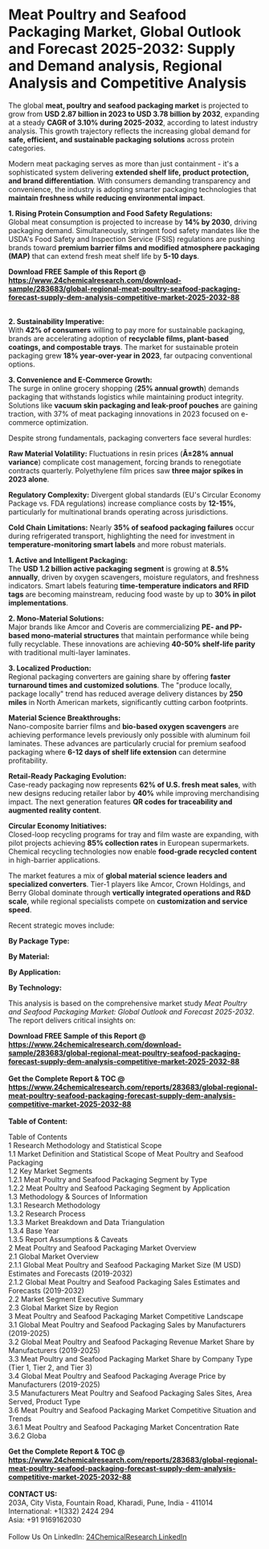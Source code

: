 <h1>Meat Poultry and Seafood Packaging Market, Global Outlook and Forecast 2025-2032: Supply and Demand analysis, Regional Analysis and Competitive Analysis</h1><p>The global <strong>meat, poultry and seafood packaging market</strong> is projected to grow from <strong>USD 2.87 billion in 2023 to USD 3.78 billion by 2032</strong>, expanding at a steady <strong>CAGR of 3.10% during 2025-2032</strong>, according to latest industry analysis. This growth trajectory reflects the increasing global demand for <strong>safe, efficient, and sustainable packaging solutions</strong> across protein categories.</p><p>Modern meat packaging serves as more than just containment - it's a sophisticated system delivering <strong>extended shelf life, product protection, and brand differentiation</strong>. With consumers demanding transparency and convenience, the industry is adopting smarter packaging technologies that <strong>maintain freshness while reducing environmental impact</strong>.</p><p><strong>1. Rising Protein Consumption and Food Safety Regulations:</strong><br>
Global meat consumption is projected to increase by <strong>14% by 2030</strong>, driving packaging demand. Simultaneously, stringent food safety mandates like the USDA's Food Safety and Inspection Service (FSIS) regulations are pushing brands toward <strong>premium barrier films and modified atmosphere packaging (MAP)</strong> that can extend fresh meat shelf life by <strong>5-10 days</strong>.</p><div><b>Download FREE Sample of this Report @ 
            <a href="https://www.24chemicalresearch.com/download-sample/283683/global-regional-meat-poultry-seafood-packaging-forecast-supply-dem-analysis-competitive-market-2025-2032-88">
            https://www.24chemicalresearch.com/download-sample/283683/global-regional-meat-poultry-seafood-packaging-forecast-supply-dem-analysis-competitive-market-2025-2032-88</a></b></div><br><p><strong>2. Sustainability Imperative:</strong><br>
With <strong>42% of consumers</strong> willing to pay more for sustainable packaging, brands are accelerating adoption of <strong>recyclable films, plant-based coatings, and compostable trays</strong>. The market for sustainable protein packaging grew <strong>18% year-over-year in 2023</strong>, far outpacing conventional options.</p><p><strong>3. Convenience and E-Commerce Growth:</strong><br>
The surge in online grocery shopping (<strong>25% annual growth</strong>) demands packaging that withstands logistics while maintaining product integrity. Solutions like <strong>vacuum skin packaging and leak-proof pouches</strong> are gaining traction, with 37% of meat packaging innovations in 2023 focused on e-commerce optimization.</p><p>Despite strong fundamentals, packaging converters face several hurdles:</p><p><strong>Raw Material Volatility:</strong> Fluctuations in resin prices (<strong>Â±28% annual variance</strong>) complicate cost management, forcing brands to renegotiate contracts quarterly. Polyethylene film prices saw <strong>three major spikes in 2023 alone</strong>.</p><p><strong>Regulatory Complexity:</strong> Divergent global standards (EU's Circular Economy Package vs. FDA regulations) increase compliance costs by <strong>12-15%</strong>, particularly for multinational brands operating across jurisdictions.</p><p><strong>Cold Chain Limitations:</strong> Nearly <strong>35% of seafood packaging failures</strong> occur during refrigerated transport, highlighting the need for investment in <strong>temperature-monitoring smart labels</strong> and more robust materials.</p><p><strong>1. Active and Intelligent Packaging:</strong><br>
The <strong>USD 1.2 billion active packaging segment</strong> is growing at <strong>8.5% annually</strong>, driven by oxygen scavengers, moisture regulators, and freshness indicators. Smart labels featuring <strong>time-temperature indicators and RFID tags</strong> are becoming mainstream, reducing food waste by up to <strong>30% in pilot implementations</strong>.</p><p><strong>2. Mono-Material Solutions:</strong><br>
Major brands like Amcor and Coveris are commercializing <strong>PE- and PP-based mono-material structures</strong> that maintain performance while being fully recyclable. These innovations are achieving <strong>40-50% shelf-life parity</strong> with traditional multi-layer laminates.</p><p><strong>3. Localized Production:</strong><br>
Regional packaging converters are gaining share by offering <strong>faster turnaround times and customized solutions</strong>. The "produce locally, package locally" trend has reduced average delivery distances by <strong>250 miles</strong> in North American markets, significantly cutting carbon footprints.</p><p><strong>Material Science Breakthroughs:</strong><br>
    Nano-composite barrier films and <strong>bio-based oxygen scavengers</strong> are achieving performance levels previously only possible with aluminum foil laminates. These advances are particularly crucial for premium seafood packaging where <strong>6-12 days of shelf life extension</strong> can determine profitability.</p><p><strong>Retail-Ready Packaging Evolution:</strong><br>
    Case-ready packaging now represents <strong>62% of U.S. fresh meat sales</strong>, with new designs reducing retailer labor by <strong>40%</strong> while improving merchandising impact. The next generation features <strong>QR codes for traceability and augmented reality content</strong>.</p><p><strong>Circular Economy Initiatives:</strong><br>
    Closed-loop recycling programs for tray and film waste are expanding, with pilot projects achieving <strong>85% collection rates</strong> in European supermarkets. Chemical recycling technologies now enable <strong>food-grade recycled content</strong> in high-barrier applications.</p><p>The market features a mix of <strong>global material science leaders and specialized converters</strong>. Tier-1 players like Amcor, Crown Holdings, and Berry Global dominate through <strong>vertically integrated operations and R&amp;D scale</strong>, while regional specialists compete on <strong>customization and service speed</strong>.</p><p>Recent strategic moves include:</p><p><strong>By Package Type:</strong></p><p><strong>By Material:</strong></p><p><strong>By Application:</strong></p><p><strong>By Technology:</strong></p><p>This analysis is based on the comprehensive market study <em>Meat Poultry and Seafood Packaging Market: Global Outlook and Forecast 2025-2032</em>. The report delivers critical insights on:</p><div><b>Download FREE Sample of this Report @ 
            <a href="https://www.24chemicalresearch.com/download-sample/283683/global-regional-meat-poultry-seafood-packaging-forecast-supply-dem-analysis-competitive-market-2025-2032-88">
            https://www.24chemicalresearch.com/download-sample/283683/global-regional-meat-poultry-seafood-packaging-forecast-supply-dem-analysis-competitive-market-2025-2032-88</a></b></div><br><div><b>Get the Complete Report & TOC @ 
            <a href="https://www.24chemicalresearch.com/reports/283683/global-regional-meat-poultry-seafood-packaging-forecast-supply-dem-analysis-competitive-market-2025-2032-88">
            https://www.24chemicalresearch.com/reports/283683/global-regional-meat-poultry-seafood-packaging-forecast-supply-dem-analysis-competitive-market-2025-2032-88</a></b></div><br>
            <b>Table of Content:</b><p>Table of Contents<br />
1 Research Methodology and Statistical Scope<br />
1.1 Market Definition and Statistical Scope of Meat Poultry and Seafood Packaging<br />
1.2 Key Market Segments<br />
1.2.1 Meat Poultry and Seafood Packaging Segment by Type<br />
1.2.2 Meat Poultry and Seafood Packaging Segment by Application<br />
1.3 Methodology & Sources of Information<br />
1.3.1 Research Methodology<br />
1.3.2 Research Process<br />
1.3.3 Market Breakdown and Data Triangulation<br />
1.3.4 Base Year<br />
1.3.5 Report Assumptions & Caveats<br />
2 Meat Poultry and Seafood Packaging Market Overview<br />
2.1 Global Market Overview<br />
2.1.1 Global Meat Poultry and Seafood Packaging Market Size (M USD) Estimates and Forecasts (2019-2032)<br />
2.1.2 Global Meat Poultry and Seafood Packaging Sales Estimates and Forecasts (2019-2032)<br />
2.2 Market Segment Executive Summary<br />
2.3 Global Market Size by Region<br />
3 Meat Poultry and Seafood Packaging Market Competitive Landscape<br />
3.1 Global Meat Poultry and Seafood Packaging Sales by Manufacturers (2019-2025)<br />
3.2 Global Meat Poultry and Seafood Packaging Revenue Market Share by Manufacturers (2019-2025)<br />
3.3 Meat Poultry and Seafood Packaging Market Share by Company Type (Tier 1, Tier 2, and Tier 3)<br />
3.4 Global Meat Poultry and Seafood Packaging Average Price by Manufacturers (2019-2025)<br />
3.5 Manufacturers Meat Poultry and Seafood Packaging Sales Sites, Area Served, Product Type<br />
3.6 Meat Poultry and Seafood Packaging Market Competitive Situation and Trends<br />
3.6.1 Meat Poultry and Seafood Packaging Market Concentration Rate<br />
3.6.2 Globa</p><div><b>Get the Complete Report & TOC @ 
            <a href="https://www.24chemicalresearch.com/reports/283683/global-regional-meat-poultry-seafood-packaging-forecast-supply-dem-analysis-competitive-market-2025-2032-88">
            https://www.24chemicalresearch.com/reports/283683/global-regional-meat-poultry-seafood-packaging-forecast-supply-dem-analysis-competitive-market-2025-2032-88</a></b></div><br><b>CONTACT US:</b><br>
            203A, City Vista, Fountain Road, Kharadi, Pune, India - 411014<br>
            International: +1(332) 2424 294<br>
            Asia: +91 9169162030 <br><br>
            Follow Us On LinkedIn: <a href="https://www.linkedin.com/company/24chemicalresearch/">24ChemicalResearch LinkedIn</a>